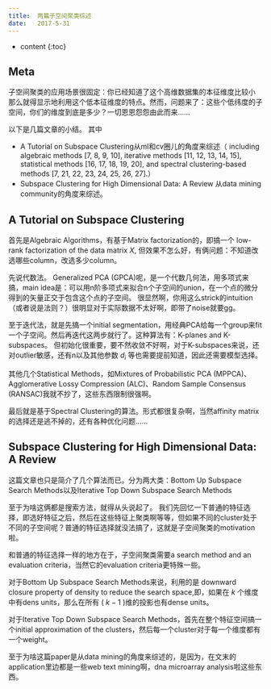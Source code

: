 ```yaml
--- 
title:  两篇子空间聚类综述
date:   2017-5-31
---
```




* content
{:toc}

## Meta
子空间聚类的应用场景很固定：你已经知道了这个高维数据集的本征维度比较小
那么就得显示地利用这个低本征维度的特点。然而，问题来了：这些个低纬度的子空间，你们的维度到底是多少？一切恩恩怨怨由此而来……

以下是几篇文章的小结。
其中
* A Tutorial on Subspace Clustering从ml和cv圈儿的角度来综述（ including algebraic methods [7, 8, 9, 10],
iterative methods [11, 12, 13, 14, 15], statistical methods [16,
17, 18, 19, 20], and spectral clustering-based methods [7, 21,
22, 23, 24, 25, 26, 27].）
* Subspace Clustering for High Dimensional Data: A Review 
从data mining community的角度来综述。

## A Tutorial on Subspace Clustering
首先是Algebraic Algorithms，有基于Matrix factorization的，即搞一个 low-rank factorization of the data matrix $X$, 但效果不怎么好，有俩问题：不知道改选哪些column，改选多少column。

先说代数法。
Generalized PCA (GPCA)呢，是一个代数几何法，用多项式来搞，main idea是：可以用n阶多项式来拟合n个子空间的union，在一个点的微分得到的矢量正交于包含这个点的子空间。
很显然啊，你用这么strick的intuition（或者说是法则？）很明显对于实际数据不太好啊，即带了noise就要gg。

至于迭代法，就是先搞一个initial segmentation，用经典PCA给每一个group来fit一个子空间。然后再迭代这两步就行了。这种算法有：K-planes and K-subspaces。
但初始化很重要，要不然收敛不好啊，对于K-subspaces来说，还对outlier敏感，还有n以及其他参数 $d_i$ 等也需要提前知道，因此还需要模型选择。 

其他几个Statistical Methods，如Mixtures of Probabilistic PCA (MPPCA)、Agglomerative Lossy Compression (ALC)、Random Sample Consensus (RANSAC)我就不抄了，这些东西限制很强啊。

最后就是基于Spectral Clustering的算法。形式都很复杂啊，当然affinity matrix的选择还是逃不掉的，还有各种优化问题……

## Subspace Clustering for High Dimensional Data: A Review
这篇文章也只是简介了几个算法而已。分为两大类：Bottom Up Subspace Search Methods以及Iterative Top Down Subspace Search Methods

至于为啥这俩都是搜索方法，就得从头说起了。
我们先回忆一下普通的特征选择，即选好特征之后，然后在这些特征上聚类啊等等，但如果不同的cluster处于不同的子空间呢？普通的特征选择就没法搞了，这就是子空间聚类的motivation啦。

和普通的特征选择一样的地方在于，子空间聚类需要a search method and an evaluation criteria，当然它的evaluation criteria更特殊一些。

对于Bottom Up Subspace Search Methods来说，利用的是 downward closure property of density to reduce the search space,即，如果在 $k$ 个维度中有dens units，那么在所有 ( $k-1$ )维的投影也有dense units。

对于Iterative Top Down Subspace Search Methods，首先在整个特征空间搞一个initial approximation of the clusters，然后每一个cluster对于每一个维度都有一个weight。

至于为啥这篇paper是从data mining的角度来综述的，是因为，在文末的application里边都是一些web text mining啊，dna microarray analysis啦这些东西。